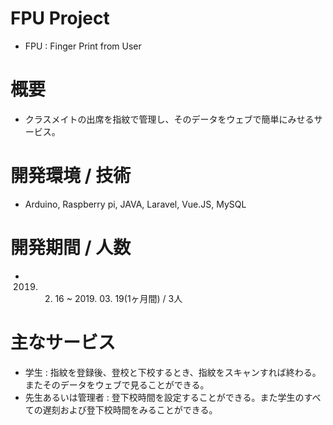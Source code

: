 # FPU Project
- FPU : Finger Print from User

# 概要
- クラスメイトの出席を指紋で管理し、そのデータをウェブで簡単にみせるサービス。

# 開発環境 / 技術
- Arduino, Raspberry pi, JAVA, Laravel, Vue.JS, MySQL

# 開発期間 / 人数
- 2019. 02. 16 ~ 2019. 03. 19(1ヶ月間) / 3人

# 主なサービス
- 学生 : 指紋を登録後、登校と下校するとき、指紋をスキャンすれば終わる。またそのデータをウェブで見ることができる。
- 先生あるいは管理者 : 登下校時間を設定することができる。また学生のすべての遅刻および登下校時間をみることができる。
